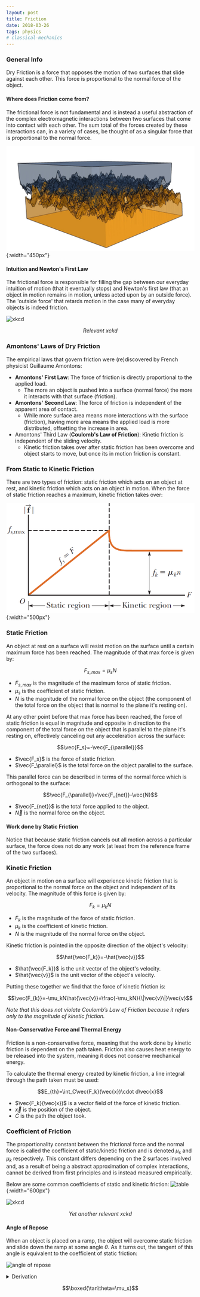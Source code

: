 ```yaml
---
layout: post
title: Friction
date: 2018-03-26
tags: physics
# classical-mechanics
---
```

### General Info
<!-- & Table of Contents -->
Dry Friction is a force that opposes the motion of two surfaces that slide against each other. This force is proportional to the normal force of the object.

<!-- - [Amontons' Laws of Dry Friction](#amontons-laws-of-dry-friction)
- [From Static to Kinetic Friction](#from-static-to-kinetic-friction)
- [Static Friction](#static-friction)
- [Kinetic Friction](#kinetic-friction)
- [Coefficient of Friction](#coefficient-of-friction) -->

#### Where does Friction come from?
The frictional force is not fundamental and is instead a useful abstraction of the complex electromagnetic interactions between two surfaces that come into contact with each other. The sum total of the forces created by these interactions can, in a variety of cases, be thought of as a singular force that is proportional to the normal force.

![complexfriction](/assets/physics/friction_between_surfaces.png?style=centerme){:width="450px"}

#### Intuition and Newton's First Law
The frictional force is responsible for filling the gap between our everyday intuition of motion (that it eventually stops) and Newton's first law (that an object in motion remains in motion, unless acted upon by an outside force). The 'outside force' that retards motion in the case many of everyday objects is indeed friction.
$\renewcommand{\vec}[1]{\mathbf{#1}}$
<!--more-->

![xkcd](https://imgs.xkcd.com/comics/experiment.png?style=centerme)
<center><i>Relevant xckd</i></center>

### Amontons' Laws of Dry Friction
The empirical laws that govern friction were (re)discovered by French physicist Guillaume Amontons:

- **Amontons' First Law**: The force of friction is directly proportional to the applied load.
  - The more an object is pushed into a surface (normal force) the more it interacts with that surface (friction).
- **Amontons' Second Law**: The force of friction is independent of the apparent area of contact.
  - While more surface area means more interactions with the surface (friction), having more area means the applied load is more distributed, offsetting the increase in area.
- Amontons' Third Law (**Coulomb's Law of Friction**): Kinetic friction is independent of the sliding velocity.
  - Kinetic friction takes over after static friction has been overcome and object starts to move, but once its in motion friction is constant.

### From Static to Kinetic Friction
There are two types of friction: static friction which acts on an object at rest, and kinetic friction which acts on an object in motion. When the force of static friction reaches a maximum, kinetic friction takes over:

![graph](/assets/physics/friction_graph.png?style=centerme){:width="500px"}

### Static Friction
An object at rest on a surface will resist motion on the surface until a certain maximum force has been reached. The magnitude of that max force is given by:

$$F_{s,max}=\mu_sN$$

- $F_{s,max}$ is the magnitude of the maximum force of static friction.
- $\mu_s$ is the coefficient of static friction.
- $N$ is the magnitude of the normal force on the object (the component of the total force on the object that is normal to the plane it's resting on).

At any other point before that max force has been reached, the force of static friction is equal in magnitude and opposite in direction to the component of the total force on the object that is parallel to the plane it's resting on, effectively canceling out any acceleration across the surface:

$$\vec{F_s}=-\vec{F_{\parallel}}$$

- $\vec{F_s}$ is the force of static friction.
- $\vec{F_\parallel}$ is the total force on the object parallel to the surface.

This parallel force can be described in terms of the normal force which is orthogonal to the surface:

$$\vec{F_{\parallel}}=\vec{F_{net}}-\vec{N}$$

- $\vec{F_{net}}$ is the total force applied to the object.
- $\vec{N}$ is the normal force on the object.

#### Work done by Static Friction
Notice that because static friction cancels out all motion across a particular surface, the force does not do any work (at least from the reference frame of the two surfaces).

### Kinetic Friction
An object in motion on a surface will experience kinetic friction that is proportional to the normal force on the object and independent of its velocity. The magnitude of this force is given by:

$$F_{k}=\mu_kN$$

- $F_{k}$ is the magnitude of the force of static friction.
- $\mu_k$ is the coefficient of kinetic friction.
- $N$ is the magnitude of the normal force on the object.

Kinetic friction is pointed in the opposite direction of the object's velocity:

$$\hat{\vec{F_k}}=-\hat{\vec{v}}$$

- $\hat{\vec{F_k}}$ is the unit vector of the object's velocity.
- $\hat{\vec{v}}$ is the unit vector of the object's velocity.

Putting these together we find that the force of kinetic friction is:

$$\vec{F_{k}}=-\mu_kN\hat{\vec{v}}=\frac{-\mu_kN}{\|\vec{v}\|}\vec{v}$$

*Note that this does not violate Coulomb’s Law of Friction because it refers only to the magnitude of kinetic friction.*

#### Non-Conservative Force and Thermal Energy
Friction is a non-conservative force, meaning that the work done by kinetic friction is dependent on the path taken. Friction also causes heat energy to be released into the system, meaning it does not conserve mechanical energy.

To calculate the thermal energy created by kinetic friction, a line integral through the path taken must be used:

$$E_{th}=\int_C\vec{F_k}(\vec{x})\cdot d\vec{x}$$

- $\vec{F_k}(\vec{x})$ is a vector field of the force of kinetic friction.
- $\vec{x}$ is the position of the object.
- $C$ is the path the object took.

### Coefficient of Friction
The proportionality constant between the frictional force and the normal force is called the coefficient of static/kinetic friction and is denoted $\mu_s$ and $\mu_k$ respectively. This constant differs depending on the 2 surfaces involved and, as a result of being a abstract approximation of complex interactions, cannot be derived from first principles and is instead measured empirically.

Below are some common coefficients of static and kinetic friction:
![table](http://hadron.physics.fsu.edu/~crede/TEACHING/PHY2048C/Calendar/W6_D1/Friction%20Coefficients_files/friction-coeffs.gif?style=centerme){:width="600px"}

![xkcd](https://imgs.xkcd.com/comics/mu.png?style=centerme)
<center><i>Yet another relevant xckd</i></center>

#### Angle of Repose
When an object is placed on a ramp, the object will overcome static friction and slide down the ramp at some angle $\theta$. As it turns out, the tangent of this angle is equivalent to the coefficient of static friction:

![angle of repose](https://upload.wikimedia.org/wikipedia/commons/8/85/Free_body.svg?style=centerme)

<details><summary>Derivation</summary><p>

$$\begin{align*}
N=mg\cos\theta \tag{force normal to the ramp}\\
\mu_sN=mg\sin\theta \tag{$F_k$ at the moment of slipping}\\
\mu_smg\cos\theta=mg\sin\theta\\
\mu_s=\frac{\sin\theta}{\cos\theta}=\tan\theta
\end{align*}$$</p></details>

$$\boxed{\tan\theta=\mu_s}$$
